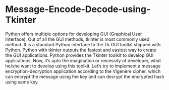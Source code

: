 # Message-Encode-Decode-using-Tkinter
Python offers multiple options for developing GUI (Graphical User Interface). Out of all the GUI methods, tkinter is most commonly used method. It is a standard Python interface to the Tk GUI toolkit shipped with Python. Python with tkinter outputs the fastest and easiest way to create the GUI applications.  Python provides the Tkinter toolkit to develop GUI applications. Now, it’s upto the imagination or necessity of developer, what he/she want to develop using this toolkit. Let’s try to implement a message encryption-decryption application according to the Vigenère cipher, which can encrypt the message using the key and can decrypt the encrypted hash using same key.

